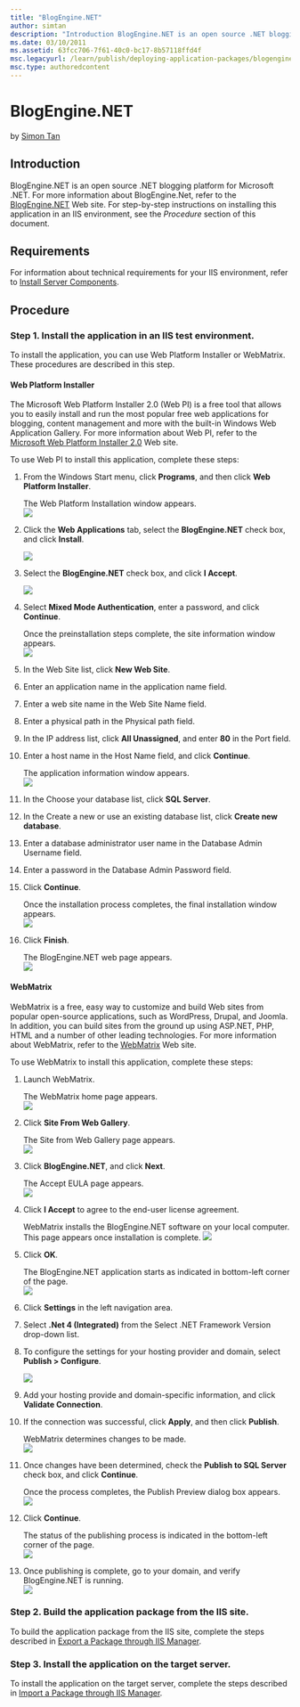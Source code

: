 ```yaml
---
title: "BlogEngine.NET"
author: simtan
description: "Introduction BlogEngine.NET is an open source .NET blogging platform for Microsoft .NET. For more information about BlogEngine.Net, refer to the BlogEngine.N..."
ms.date: 03/10/2011
ms.assetid: 63fcc706-7f61-40c0-bc17-8b57118ffd4f
msc.legacyurl: /learn/publish/deploying-application-packages/blogenginenet
msc.type: authoredcontent
---
```

BlogEngine.NET
====================
by [Simon Tan](https://github.com/simtan)

## Introduction

BlogEngine.NET is an open source .NET blogging platform for Microsoft .NET. For more information about BlogEngine.Net, refer to the [BlogEngine.NET](http://www.dotnetblogengine.net/) Web site. For step-by-step instructions on installing this application in an IIS environment, see the *Procedure* section of this document.

## Requirements

For information about technical requirements for your IIS environment, refer to [Install Server Components](../../web-hosting/joining-the-web-hosting-gallery/install-server-components.md).

## Procedure

### Step 1. Install the application in an IIS test environment.

To install the application, you can use Web Platform Installer or WebMatrix. These procedures are described in this step.

#### Web Platform Installer

The Microsoft Web Platform Installer 2.0 (Web PI) is a free tool that allows you to easily install and run the most popular free web applications for blogging, content management and more with the built-in Windows Web Application Gallery. For more information about Web PI, refer to the [Microsoft Web Platform Installer 2.0](https://www.microsoft.com/web/downloads/platform.aspx) Web site.

To use Web PI to install this application, complete these steps:

1. From the Windows Start menu, click **Programs**, and then click **Web Platform Installer**.  
  
   The Web Platform Installation window appears.  
    [![](blogenginenet/_static/image3.jpg)](blogenginenet/_static/image2.jpg)
2. Click the **Web Applications** tab, select the **BlogEngine.NET** check box, and click **Install**.  
  
    [![](blogenginenet/_static/image5.jpg)](blogenginenet/_static/image4.jpg)
3. Select the **BlogEngine.NET** check box, and click **I Accept**.  
  
    [![](blogenginenet/_static/image7.jpg)](blogenginenet/_static/image6.jpg)
4. Select **Mixed Mode Authentication**, enter a password, and click **Continue**.

    Once the preinstallation steps complete, the site information window appears.  
   [![](blogenginenet/_static/image9.jpg)](blogenginenet/_static/image8.jpg)
5. In the Web Site list, click **New Web Site**.
6. Enter an application name in the application name field.
7. Enter a web site name in the Web Site Name field.
8. Enter a physical path in the Physical path field.
9. In the IP address list, click **All Unassigned**, and enter **80** in the Port field.
10. Enter a host name in the Host Name field, and click **Continue**.  
  
    The application information window appears.  
    [![](blogenginenet/_static/image11.jpg)](blogenginenet/_static/image10.jpg)
11. In the Choose your database list, click **SQL Server**.
12. In the Create a new or use an existing database list, click **Create new database**.
13. Enter a database administrator user name in the Database Admin Username field.
14. Enter a password in the Database Admin Password field.
15. Click **Continue**.  
  
    Once the installation process completes, the final installation window appears.  
    [![](blogenginenet/_static/image13.jpg)](blogenginenet/_static/image12.jpg)
16. Click **Finish**.  
  
    The BlogEngine.NET web page appears.  
    [![](blogenginenet/_static/image15.jpg)](blogenginenet/_static/image14.jpg)

#### WebMatrix

WebMatrix is a free, easy way to customize and build Web sites from popular open-source applications, such as WordPress, Drupal, and Joomla. In addition, you can build sites from the ground up using ASP.NET, PHP, HTML and a number of other leading technologies. For more information about WebMatrix, refer to the [WebMatrix](https://www.microsoft.com/web/webmatrix/) Web site.

To use WebMatrix to install this application, complete these steps:

1. Launch WebMatrix.  
  
   The WebMatrix home page appears.  
    [![](blogenginenet/_static/image17.jpg)](blogenginenet/_static/image16.jpg)
2. Click **Site From Web Gallery**.
  
   The Site from Web Gallery page appears.  
    [![](blogenginenet/_static/image19.jpg)](blogenginenet/_static/image18.jpg)
3. Click **BlogEngine.NET**, and click **Next**.  
  
   The Accept EULA page appears.  
    [![](blogenginenet/_static/image21.jpg)](blogenginenet/_static/image20.jpg)
4. Click **I Accept** to agree to the end-user license agreement.  
  
   WebMatrix installs the BlogEngine.NET software on your local computer. This page appears once installation is complete.    [![](blogenginenet/_static/image23.jpg)](blogenginenet/_static/image22.jpg)
5. Click **OK**.
  
   The BlogEngine.NET application starts as indicated in bottom-left corner of the page.  
    [![](blogenginenet/_static/image25.jpg)](blogenginenet/_static/image24.jpg)
6. Click **Settings** in the left navigation area.
7. Select **.Net 4 (Integrated)** from the Select .NET Framework Version drop-down list.
8. To configure the settings for your hosting provider and domain, select **Publish &gt; Configure**.  
  
    [![](blogenginenet/_static/image28.jpg)](blogenginenet/_static/image27.jpg)
9. Add your hosting provide and domain-specific information, and click **Validate Connection**.
10. If the connection was successful, click **Apply**, and then click **Publish**.  
  
    WebMatrix determines changes to be made.  
    [![](blogenginenet/_static/image30.jpg)](blogenginenet/_static/image29.jpg)
11. Once changes have been determined, check the **Publish to SQL Server** check box, and click **Continue**.  
  
    Once the process completes, the Publish Preview dialog box appears.  
    [![](blogenginenet/_static/image32.jpg)](blogenginenet/_static/image31.jpg)
12. Click **Continue**.  
  
    The status of the publishing process is indicated in the bottom-left corner of the page.  
    [![](blogenginenet/_static/image34.jpg)](blogenginenet/_static/image33.jpg)
13. Once publishing is complete, go to your domain, and verify BlogEngine.NET is running.  
    [![](blogenginenet/_static/image36.jpg)](blogenginenet/_static/image35.jpg)

### Step 2. Build the application package from the IIS site.

To build the application package from the IIS site, complete the steps described in [Export a Package through IIS Manager](../using-web-deploy/export-a-package-through-iis-manager.md).

### Step 3. Install the application on the target server.

To install the application on the target server, complete the steps described in [Import a Package through IIS Manager](../using-web-deploy/import-a-package-through-iis-manager.md).
